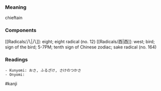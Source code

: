 ### Meaning

chieftain

### Components

[[Radicals/八|八]]: eight; eight radical (no. 12) [[Radicals/酉|酉]]: west; bird; sign of the bird; 5-7PM; tenth sign of Chinese zodiac; sake radical (no. 164)

### Readings

```
- Kunyomi: おさ, ふるざけ, さけのつかさ
- Onyomi: 
```

#kanji